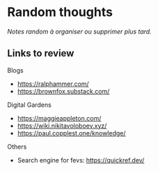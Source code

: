 # Random thoughts

_Notes random à organiser ou supprimer plus tard._

## Links to review

Blogs

- https://ralphammer.com/
- https://brownfox.substack.com/

Digital Gardens

- https://maggieappleton.com/
- https://wiki.nikitavoloboev.xyz/
- https://paul.copplest.one/knowledge/

Others

- Search engine for fevs: https://quickref.dev/
